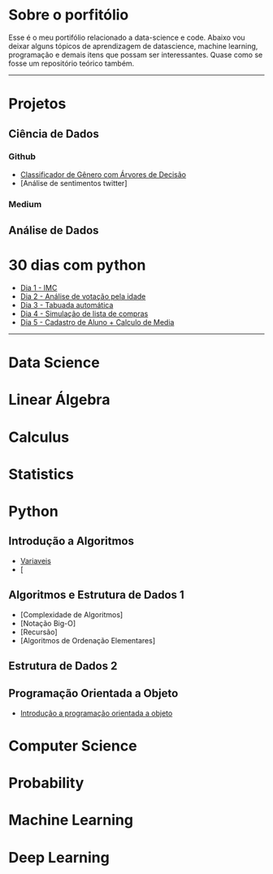 # Sobre o porfitólio 
Esse é o meu portifólio relacionado a data-science e code. Abaixo vou deixar alguns tópicos de aprendizagem de datascience, machine learning, programação e demais itens que possam ser interessantes. Quase como se fosse um repositório teórico também. 

---
# Projetos
## Ciência de Dados
### Github
- [Classificador de Gênero com Árvores de Decisão]()
- [Análise de sentimentos twitter]

### Medium


## Análise de Dados
 

# 30 dias com python 
- [Dia 1 - IMC](https://github.com/httpmarin2s/data-science-projects/blob/main/30-days-of-code/da1.py)
- [Dia 2 - Análise de votação pela idade](https://github.com/httpmarin2s/data-science-projects/blob/main/30-days-of-code/da2.py)
- [Dia 3 - Tabuada automática](https://github.com/httpmarin2s/data-science-projects/blob/main/30-days-of-code/da3.py)
- [Dia 4 - Simulação de lista de compras](https://github.com/httpmarin2s/data-science-projects/blob/main/30-days-of-code/da4.py)
- [Dia 5 - Cadastro de Aluno + Calculo de Media]()

---
# Data Science

# Linear Álgebra 


# Calculus 


# Statistics 


# Python
## Introdução a Algoritmos
- [Variaveis](https://github.com/httpmarin2s/data-science-projects/blob/main/anota%C3%A7%C3%B5es%20/code%20/algoritmo-e-logica-de-programacao-variaveis)
- [

## Algoritmos e Estrutura de Dados 1 
- [Complexidade de Algoritmos]
- [Notação Big-O]
- [Recursão]
- [Algoritmos de Ordenação Elementares]
  
## Estrutura de Dados 2
## Programação Orientada a Objeto
- [Introdução a programação orientada a objeto](https://github.com/httpmarin2s/data-science-projects/blob/main/anota%C3%A7%C3%B5es%20/code%20/programacao-orientada-a-objeto.md)

# Computer Science 


# Probability 


# Machine Learning 


# Deep Learning
